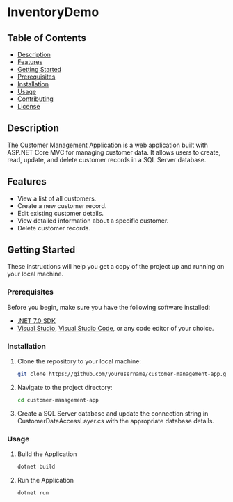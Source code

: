 # InventoryDemo

## Table of Contents
- [Description](#description)
- [Features](#features)
- [Getting Started](#getting-started)
- [Prerequisites](#prerequisites)
- [Installation](#installation)
- [Usage](#usage)
- [Contributing](#contributing)
- [License](#license)

## Description

The Customer Management Application is a web application built with ASP.NET Core MVC for managing customer data. It allows users to create, read, update, and delete customer records in a SQL Server database.

## Features

- View a list of all customers.
- Create a new customer record.
- Edit existing customer details.
- View detailed information about a specific customer.
- Delete customer records.

## Getting Started

These instructions will help you get a copy of the project up and running on your local machine.

### Prerequisites

Before you begin, make sure you have the following software installed:

- [.NET 7.0 SDK](https://dotnet.microsoft.com/download/dotnet/7.0)
- [Visual Studio](https://visualstudio.microsoft.com/), [Visual Studio Code](https://code.visualstudio.com/), or any code editor of your choice.

### Installation

1. Clone the repository to your local machine:

   ```bash
   git clone https://github.com/yourusername/customer-management-app.git
2. Navigate to the project directory:
    ```bash
    cd customer-management-app

3. Create a SQL Server database and update the connection string in CustomerDataAccessLayer.cs with the appropriate database details.

### Usage
1. Build the Application
    ```bash
    dotnet build
2. Run the Application
   ```bash
   dotnet run
